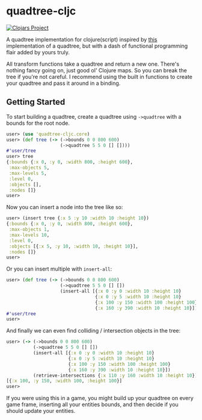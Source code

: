 # quadtree-cljc

[![Clojars Project](https://img.shields.io/clojars/v/com.janetacarr/quadtree-cljc.svg)](https://clojars.org/com.janetacarr/quadtree-cljc)

A quadtree implementation for clojure(script) inspired by [this](https://github.com/janetacarr/quadtree-go/blob/master/quadtree.go) implementation of a quadtree, but with a dash of functional programming flair added by yours truly.

All transform functions take a quadtree and return a new one. There's nothing fancy going on, just good ol' Clojure maps. So you can break the tree if you're not careful. I recommend using the built in functions to create your quadtree and pass it around in a binding.

## Getting Started

To start building a quadtree, create a quadtree using `->quadtree`  with a bounds for the root node.

``` clojure
user> (use 'quadtree-cljc.core)
user> (def tree (-> (->bounds 0 0 800 600)
                    (->quadtree 5 5 0 [] [])))
#'user/tree
user> tree
{:bounds {:x 0, :y 0, :width 800, :height 600},
 :max-objects 5,
 :max-levels 5,
 :level 0,
 :objects [],
 :nodes []}
user>
```

Now you can insert a node into the tree like so:

``` clojure
user> (insert tree {:x 5 :y 10 :width 10 :height 10})
{:bounds {:x 0, :y 0, :width 800, :height 600},
 :max-objects 1,
 :max-levels 10,
 :level 0,
 :objects [{:x 5, :y 10, :width 10, :height 10}],
 :nodes []}
user>
```

Or you can insert multiple with `insert-all`:

``` clojure
user> (def tree (-> (->bounds 0 0 800 600)
                    (->quadtree 5 5 0 [] [])
                    (insert-all [{:x 0 :y 0 :width 10 :height 10}
                                 {:x 0 :y 5 :width 10 :height 10}
                                 {:x 100 :y 150 :width 100 :height 100}
                                 {:x 160 :y 390 :width 10 :height 10}])))
#'user/tree
user>
```

And finally we can even find colliding / intersection objects in the tree:

``` clojure
user> (-> (->bounds 0 0 800 600)
          (->quadtree 5 5 0 [] [])
          (insert-all [{:x 0 :y 0 :width 10 :height 10}
                       {:x 0 :y 5 :width 10 :height 10}
                       {:x 100 :y 150 :width 100 :height 100}
                       {:x 160 :y 390 :width 10 :height 10}])
          (retrieve-intersections {:x 110 :y 160 :width 10 :height 10}))
[{:x 100, :y 150, :width 100, :height 100}]
user>
```

If you were using this in a game, you might build up your quadtree on every game frame,
inserting all your entities bounds, and then decide if you should update your entities.
